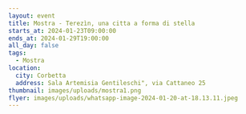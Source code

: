 ```yaml
---
layout: event
title: Mostra - Terezìn, una citta a forma di stella
starts_at: 2024-01-23T09:00:00
ends_at: 2024-01-29T19:00:00
all_day: false
tags:
  - Mostra
location:
  city: Corbetta
  address: Sala Artemisia Gentileschi", via Cattaneo 25
thumbnail: images/uploads/mostra1.png
flyer: images/uploads/whatsapp-image-2024-01-20-at-18.13.11.jpeg
---
```

